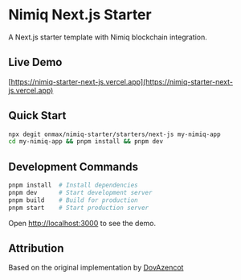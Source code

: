 # Nimiq Next.js Starter

A Next.js starter template with Nimiq blockchain integration.

## Live Demo

[https://nimiq-starter-next-js.vercel.app](https://nimiq-starter-next-js.vercel.app)

## Quick Start

```bash
npx degit onmax/nimiq-starter/starters/next-js my-nimiq-app
cd my-nimiq-app && pnpm install && pnpm dev
```

## Development Commands

```bash
pnpm install  # Install dependencies
pnpm dev      # Start development server
pnpm build    # Build for production
pnpm start    # Start production server
```

Open [http://localhost:3000](http://localhost:3000) to see the demo.

## Attribution

Based on the original implementation by [DovAzencot](https://github.com/DovAzencot/nimiq-nextjs/)
